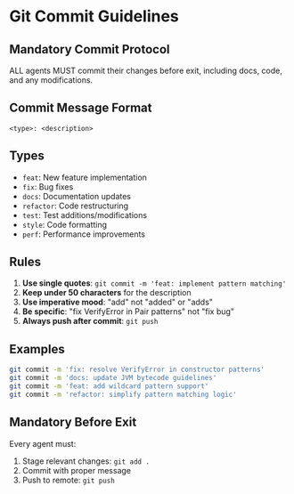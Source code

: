 # Git Commit Guidelines

## Mandatory Commit Protocol
ALL agents MUST commit their changes before exit, including docs, code, and any modifications.

## Commit Message Format
```
<type>: <description>
```

## Types
- `feat`: New feature implementation
- `fix`: Bug fixes  
- `docs`: Documentation updates
- `refactor`: Code restructuring
- `test`: Test additions/modifications
- `style`: Code formatting
- `perf`: Performance improvements

## Rules
1. **Use single quotes**: `git commit -m 'feat: implement pattern matching'`
2. **Keep under 50 characters** for the description
3. **Use imperative mood**: "add" not "added" or "adds"
4. **Be specific**: "fix VerifyError in Pair patterns" not "fix bug"
5. **Always push after commit**: `git push`

## Examples
```bash
git commit -m 'fix: resolve VerifyError in constructor patterns'
git commit -m 'docs: update JVM bytecode guidelines'
git commit -m 'feat: add wildcard pattern support'
git commit -m 'refactor: simplify pattern matching logic'
```

## Mandatory Before Exit
Every agent must:
1. Stage relevant changes: `git add .`
2. Commit with proper message
3. Push to remote: `git push`